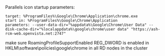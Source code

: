 Parallels icon startup parameters:

```
target: %ProgramFiles%\Google\Chrome\Application\chrome.exe
start in: %ProgramFiles%\Google\Chrome\Application
parameters: --user-data-dir="%appdata%\Google\Chrome\User Data" --disk-cache-dir="%localappdata%\google\chrome\user data" "https://ash-rcm-web.openvista.net:2747"
```


make sure RoamingProfileSupportEnabled REG_DWORD is enabled in HKLM\software\policies\google\chrome in all RD nodes in the cluster
